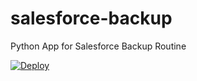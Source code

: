 # salesforce-backup
Python App for Salesforce Backup Routine

[![Deploy](https://www.herokucdn.com/deploy/button.svg)](https://heroku.com/deploy?template=https://github.com/maymisson/salesforce-backup)
